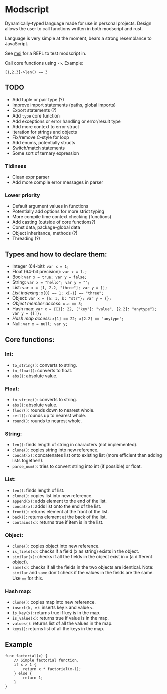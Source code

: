 # Modscript
Dynamically-typed language made for use in personal projects. Design allows the user to call functions written in both modscript and rust.

Language is very simple at the moment, bears a strong resemblance to JavaScript.

See [msi](https://github.com/coopersimon/msi) for a REPL to test modscript in.

Call core functions using `->`. Example:
```
[1,2,3]->len() == 3
```

## TODO
* Add tuple or pair type (?)
* Improve import statements (paths, global imports)
* Export statements (?)
* Add `type` core function
* Add exceptions or error handling or error/result type
* Add more context to error struct
* Iteration for strings and objects
* Fix/remove C-style for loop
* Add enums, potentially structs
* Switch/match statements
* Some sort of ternary expression

### Tidiness
* Clean expr parser
* Add more compile error messages in parser

### Lower priority
* Default argument values in functions
* Potentially add options for more strict typing
* More compile time context checking (functions)
* Add casting (outside of core functions?)
* Const data, package-global data
* Object inheritance, methods (?)
* Threading (?)

## Types and how to declare them:
* Integer (64-bit): `var x = 1;`
* Float (64-bit precision): `var x = 1.;`
* Bool: `var x = true; var y = false;`
* String: `var x = "hello"; var y = "";`
* List: `var x = [1, 2.2, "three"]; var y = [];`
* _List indexing_: `x[0] == 1; x[-1] == "three";`
* Object: `var x = {a: 3, b: "str"}; var y = {};`
* _Object member access_: `x.a == 3;`
* Hash map: `var x = {[1]: 22, ["key"]: "value", [2.2]: "anytype"}; var y = {[]};`
* _Hash map access_: `x[1] == 22; x[2.2] == "anytype";`
* Null: `var x = null; var y;`

## Core functions:
### Int:
* `to_string()`: converts to string.
* `to_float()`: converts to float.
* `abs()`: absolute value.

### Float:
* `to_string()`: converts to string.
* `abs()`: absolute value.
* `floor()`: rounds down to nearest whole.
* `ceil()`: rounds up to nearest whole.
* `round()`: rounds to nearest whole.

### String:
* `len()`: finds length of string in characters (not implemented).
* `clone()`: copies string into new reference.
* `concat(x)`: concatenates list onto existing list (more efficient than adding lists together!).
* `parse_num()`: tries to convert string into int (if possible) or float.

### List:
* `len()`: finds length of list.
* `clone()`: copies list into new reference.
* `append(x)`: adds element to the end of the list.
* `concat(x)`: adds list onto the end of the list.
* `front()`: returns element at the front of the list.
* `back()`: returns element at the back of the list.
* `contains(x)`: returns true if item is in the list.

### Object:
* `clone()`: copies object into new reference.
* `is_field(x)`: checks if a field (x as string) exists in the object.
* `similar(x)`: checks if all the fields in the object exist in x (a different object).
* `same(x)`: checks if all the fields in the two objects are identical.
Note: `similar` and `same` don't check if the values in the fields are the same. Use `==` for this.

### Hash map:
* `clone()`: copies map into new reference.
* `insert(k, v)`: inserts key `k` and value `v`.
* `is_key(x)`: returns true if key is in the map.
* `is_value(x)`: returns true if value is in the map.
* `values()`: returns list of all the values in the map.
* `keys()`: returns list of all the keys in the map.

## Example
```
func factorial(x) {
    // Simple factorial function.
    if x > 1 {
        return x * factorial(x-1);
    } else {
        return 1;
    }
}
```
